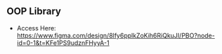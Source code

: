 ## OOP Library

- Access Here: https://www.figma.com/design/8lfy6pplkZoKih6RiQkuJI/PBO?node-id=0-1&t=KFe1PS9udznFHyyA-1